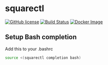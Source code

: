 # squarectl

[![GitHub license](https://img.shields.io/github/license/jbox-web/squarectl.svg)](https://github.com/jbox-web/squarectl/blob/master/LICENSE)
[![Build Status](https://github.com/jbox-web/squarectl/actions/workflows/ci.yml/badge.svg)](https://github.com/jbox-web/squarectl/actions/workflows/ci.yml)
[![Docker Image](https://img.shields.io/docker/v/nicoladmin/squarectl/latest?color=green&label=Docker%20Image&logo=docker)](https://hub.docker.com/r/nicoladmin/squarectl)

## Setup Bash completion

Add this to your .bashrc

```sh
source <(squarectl completion bash)
```
